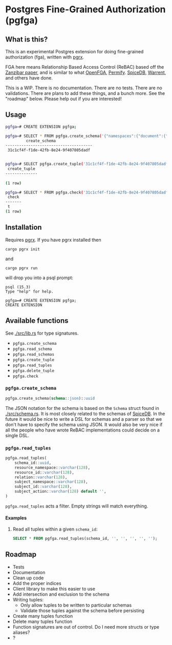 # Postgres Fine-Grained Authorization (pgfga)

## What is this?

This is an experimental Postgres extension for doing fine-grained authorization
(fga), written with [pgrx](https://github.com/pgcentralfoundation/pgrx).

FGA here means Relationship Based Access Control (ReBAC) based off the
[Zanzibar paper](https://zanzibar.tech/), and is similar to what
[OpenFGA](https://github.com/openfga/openfga),
[Permify](https://github.com/Permify/permify).
[SpiceDB](https://github.com/authzed/spicedb),
[Warrent](https://github.com/warrant-dev/warrant), and others have done.

This is a WIP. There is no documentation. There are no tests. There are no
validations. There are plans to add these things, and a bunch more. See the
"roadmap" below. Please help out if you are interested!

## Usage

```bash
pgfga=# CREATE EXTENSION pgfga;

pgfga=# SELECT * FROM pgfga.create_schema('{"namespaces":{"document":{"relations":{"viewer":[{"namespace":"user"}]},"permissions":{"can_view":{"union":[{"computedUserset":"viewer"},{"tupleToUserset":["parent","can_view"]}]}}},"user":{"relations":{},"permissions":{}}}}');
         create_schema          
--------------------------------------
 31c1cf4f-f1de-42fb-8e24-9f407805dadf


pgfga=# SELECT pgfga.create_tuple('31c1cf4f-f1de-42fb-8e24-9f407805dadf', 'document', '1', 'viewer', 'user', 'anya', '');
 create_tuple 
--------------
 
(1 row)

pgfga=# SELECT * FROM pgfga.check('31c1cf4f-f1de-42fb-8e24-9f407805dadf', 'document', '1', 'viewer', 'user', 'anya', '');
 check 
-------
 t
(1 row)
```

## Installation

Requires [pgrx](https://github.com/pgcentralfoundation/pgrx). If you have pgrx
installed then

```
cargo pgrx init
```

and

```
cargo pgrx run
```

will drop you into a psql prompt:

```
psql (15.3)
Type "help" for help.

pgfga=# CREATE EXTENSION pgfga;
CREATE EXTENSION
```

## Available functions

See [./src/lib.rs](./src/lib.rs) for type signatures.

- `pgfga.create_schema`
- `pgfga.read_schema`
- `pgfga.read_schemas`
- `pgfga.create_tuple`
- `pgfga.read_tuples`
- `pgfga.delete_tuple`
- `pgfga.check`

### `pgfga.create_schema`

```sql
pgfga.create_schema(schema::json)::uuid
```

The JSON notation for the schema is based on the `Schema` struct found in
[./src/schema.rs](./src/schema.rs). It is most closely related to the schemas of
[SpiceDB](https://github.com/authzed/spicedb). In the future it would be nice to
write a DSL for schemas and a parser so that we don't have to specify the schema
using JSON. It would also be very nice if all the people who have wrote ReBAC
implementations could decide on a single DSL.

### `pgfga.read_tuples`

```sql
pgfga.read_tuples(
    schema_id::uuid,
    resource_namespace::varchar(128),
    resource_id::varchar(128),
    relation::varchar(128),
    subject_namespace::varchar(128),
    subject_id::varchar(128),
    subject_action::varchar(128) default '',
)
```

`pgfga.read_tuples` acts a filter. Empty strings will match everything.

#### Examples

1. Read all tuples within a given `schema_id`:

   ```sql
   SELECT * FROM pgfga.read_tuples(schema_id, '', '', '', '', '');
   ```

## Roadmap

- Tests
- Documentation
- Clean up code
- Add the proper indices
- Client library to make this easier to use
- Add intersection and exclusion to the schema
- Writing tuples:
  - Only allow tuples to be written to particular schemas
  - Validate those tuples against the schema before persisting
- Create many tuples function
- Delete many tuples function
- Function signatures are out of control. Do I need more structs or type
  aliases?
- ?
